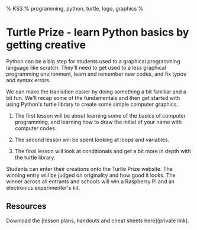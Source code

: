 % KS3
% programming, python, turtle, logo, graphics
%

# Turtle Prize - learn Python basics by getting creative

Python can be a big step for students used to a graphical programming language
like scratch. They'll need to get used to a less graphical programming
environment, learn and remember new codes, and fix typos and syntax errors.

We can make the tranisition easier by doing something a bit familiar and a bit
fun. We'll recap some of the fundamentals and then get started with using
Python's turtle library to create some simple computer graphics.

1. The first lesson will be about learning some of the basics of computer programming, and learning how to draw the initial of your name with computer codes.

2. The second lesson will be spent looking at loops and variables.

3. The final lesson will look at conditionals and get a bit more in depth with the
turtle library. 

Students can enter their creations onto the Turtle Prize website. The winning
entry will be judged on originality and how good it looks. The winner across all
entrants and schools will win a Raspberry Pi and an electronics experimenter's
kit.

## Resources

Download the [lesson plans, handouts and cheat sheets here](private link).
